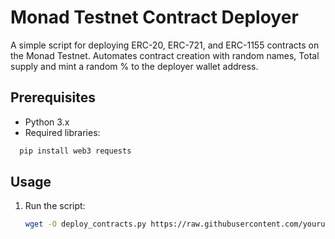 # Monad Testnet Contract Deployer
A simple script for deploying ERC-20, ERC-721, and ERC-1155 contracts on the Monad Testnet. Automates contract creation with random names, Total supply and mint a random % to the deployer wallet address.

## Prerequisites
- Python 3.x
- Required libraries:
  
```bash
  pip install web3 requests
```

## Usage
1. Run the script:
   ```bash
   wget -O deploy_contracts.py https://raw.githubusercontent.com/yourusername/monad-deployer/main/deploy_contracts.py
   ```

